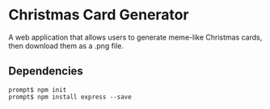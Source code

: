 # Christmas Card Generator

A web application that allows users to generate meme-like Christmas cards, then download
them as a .png file. 

## Dependencies

```
prompt$ npm init
prompt$ npm install express --save
```